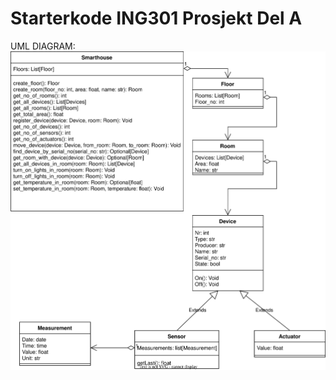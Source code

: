 # Starterkode ING301 Prosjekt Del A

UML DIAGRAM:
<img src="A.drawio.svg" style="background-color: white">
